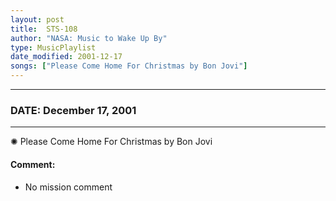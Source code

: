 ```yaml
---
layout: post
title:  STS-108
author: "NASA: Music to Wake Up By"
type: MusicPlaylist
date_modified: 2001-12-17
songs: ["Please Come Home For Christmas by Bon Jovi"]
---
```


----
### DATE: December 17, 2001
----
✺ Please Come Home For Christmas by Bon Jovi

#### Comment:
* No mission comment



<br/>
<center>
	<a target="_blank"
	   href="https://twitter.com/intent/tweet?hashtags=Space,NASA,Playlist,NASAWakeupCalls,SpaceProgram&text={{ page.author}}, '{{ page.songs.first }}' {{ page.title }}, {{ page.date | date: '%B %d, %Y' }}. {{ site.url }}{{ page.url }}&via=nasawakeupcalls"><i class="fab fa-twitter" alt="Tweet this page" style="font-size: 1.3em;"></i></a>
	&nbsp; 	<i class="fas fa-user-astronaut" style="font-size: 1.5em;"></i> &nbsp;
    <a type="amzn" search="'Please Come Home For Christmas by Bon Jovi'" category="popular music">
    <i class="fab fa-amazon" style="font-size: 1.3em;"></i></a>
</center>
